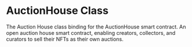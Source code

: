 # AuctionHouse Class
<p>The Auction House class binding for the AuctionHouse smart contract.
An open auction house smart contract, enabling creators, collectors, and curators to sell their NFTs as their own auctions.</p>


